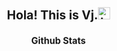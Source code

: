 <h1 align="center">Hola! This is Vj.<img src="https://user-images.githubusercontent.com/1303154/88677602-1635ba80-d120-11ea-84d8-d263ba5fc3c0.gif" width="28px" alt="hi"></h1>
<h2 align="center">Github Stats</h2>

<div align="center">
<p align="center"><img align="center" src="https://github-readme-stats.vercel.app/api/top-langs/?username=Vijeyakumar26&layout=compact&hide=html" alt="" /></p>
</div>

<p align="center"><img align="center" src="https://github-readme-stats.vercel.app/api?username=Vijeyakumar26&show_icons=true" alt=""  /></p>
